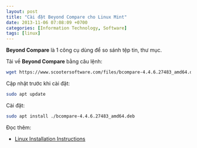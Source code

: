 ```yaml
---
layout: post
title: "Cài đặt Beyond Compare cho Linux Mint"
date: 2013-11-06 07:08:09 +0700
categories: [Information Technology, Software]
tags: [linux]
---
```


**Beyond Compare** là 1 công cụ dùng để  so sánh tệp tin, thư mục.  

Tải về  **Beyond Compare** bằng câu lệnh:  
```bash
wget https://www.scootersoftware.com/files/bcompare-4.4.6.27483_amd64.deb
```  

Cập nhật trước khi cài đặt:  
```bash
sudo apt update
```  

Cài đặt:  
```bash
sudo apt install ./bcompare-4.4.6.27483_amd64.deb
```  

Đọc thêm:
- [Linux Installation Instructions](https://www.scootersoftware.com/kb/linux_install)  
